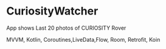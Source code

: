 # CuriosityWatcher

App shows Last 20 photos of CURIOSITY Rover

MVVM, Kotlin, Coroutines,LiveData,Flow, Room, Retrofit, Koin 
